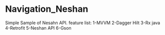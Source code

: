 # Navigation_Neshan
Simple Sample of Nesahn API.
feature list:
1-MVVM
2-Dagger Hilt
3-Rx java
4-Retrofit 
5-Neshan API
6-Gson
